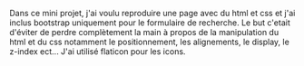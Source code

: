 Dans ce mini projet, j'ai voulu reproduire une page avec du html et css et j'ai inclus bootstrap uniquement pour le formulaire de recherche.
Le but c'etait d'éviter de perdre complètement la main à propos de la manipulation du html et du css notamment le positionnement, les alignements, le display, le z-index ect...
J'ai utilisé flaticon pour les icons.